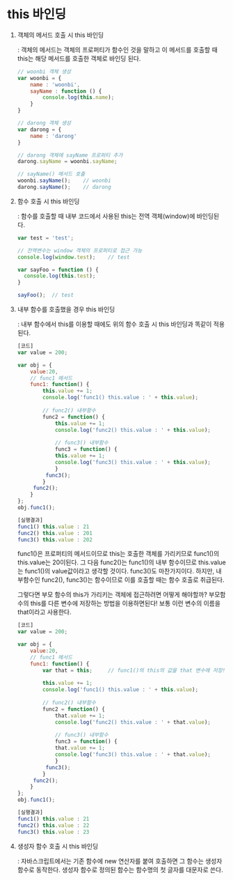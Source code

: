 # this 바인딩



1. 객체의 메서드 호출 시 this 바인딩

   :  객체의 메서드는 객체의 프로퍼티가 함수인 것을 말하고 이 메서드를 호출할 때 this는 해당 메서드를 호출한 객체로 바인딩 된다. 

   ``` javascript
   // woonbi 객체 생성
   var woonbi = {
       name : 'woonbi',
       sayName : function () {
           console.log(this.name);
       }
   }
   
   // darong 객체 생성
   var darong = {
       name : 'darong'
   }
   
   // darong 객체에 sayName 프로퍼티 추가
   darong.sayName = woonbi.sayName; 
   
   // sayName() 메서드 호출
   woonbi.sayName();	// woonbi
   darong.sayName();	// darong
   ```

   

2. 함수 호출 시 this 바인딩 

   : 함수를 호출할 때 내부 코드에서 사용된 this는 전역 객체(window)에 바인딩된다. 

     ``` javascript
   var test = 'test';
   
   // 전역변수는 window 객체의 프로퍼티로 접근 가능
   console.log(window.test);	// test
   
   var sayFoo = function () {
       console.log(this.test);
   }
   
   sayFoo();  // test
     ```

   

3. 내부 함수를 호출했을 경우 this 바인딩

   : 내부 함수에서 this를 이용할 때에도 위의 함수 호출 시 this 바인딩과 똑같이 적용된다.

   ``` javascript
   [코드]
   var value = 200;
   
   var obj = {
       value:20,
       // func1 메서드
       func1: function() {
           this.value += 1; 
           console.log('func1() this.value : ' + this.value);
           
           // func2() 내부함수
           func2 = function() {
               this.value += 1; 
               console.log('func2() this.value : ' + this.value);
               
               // func3() 내부함수
               func3 = function() {
               this.value += 1; 
               console.log('func3() this.value : ' + this.value);
               }
   			func3();
           }	
   		func2();
       }
   };
   obj.func1();
   ```

   ``` javascript
   [실행결과]
   func1() this.value : 21
   func2() this.value : 201
   func3() this.value : 202
   ```

   func1()은 프로퍼티의 메서드이므로 this는 호출한 객체를 가리키므로 func1()의 this.value는 20이된다. 그 다음 func2()는 func1()의 내부 함수이므로 this.value는 func1()의 value값이라고 생각할 것이다. func3()도 마찬가지이다. 하지만, 내부함수인 func2(), func3()는 함수이므로 이를 호출할 때는 함수 호출로 취급된다.  

   그렇다면 부모 함수의 this가 가리키는 객체에 접근하려면 어떻게 해야할까?  부모함수의 this를 다른 변수에 저장하는 방법을 이용하면된다! 보통 이런 변수의 이름을 that이라고 사용한다. 

   ``` javascript
   [코드]
   var value = 200;
   
   var obj = {
       value:20,
       // func1 메서드
       func1: function() {
           var that = this; 	// func1()의 this의 값을 that 변수에 저장!!! 
           
           this.value += 1; 
           console.log('func1() this.value : ' + this.value);
           
           // func2() 내부함수
           func2 = function() {
               that.value += 1; 
               console.log('func2() this.value : ' + that.value);
               
               // func3() 내부함수
               func3 = function() {
               that.value += 1; 
               console.log('func3() this.value : ' + that.value);
               }
   			func3();
           }	
   		func2();
       }
   };
   obj.func1();
   ```

   ``` javascript
   [실행결과]
   func1() this.value : 21
   func2() this.value : 22
   func3() this.value : 23
   ```

   

4. 생성자 함수 호출 시 this 바인딩

   : 자바스크립트에서는 기존 함수에 new 연산자를 붙여 호출하면 그 함수는 생성자 함수로 동작한다. 생성자 함수로  정의된 함수는 함수명의 첫 글자를 대문자로 쓴다.

   

